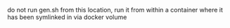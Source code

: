 do not run gen.sh from this location, run it from within a container where it has been symlinked in via docker volume

